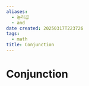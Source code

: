 ```yaml
---
aliases:
  - 논리곱
  - and
date created: 20250317T223726
tags:
  - math
title: Conjunction
---
```


# Conjunction
